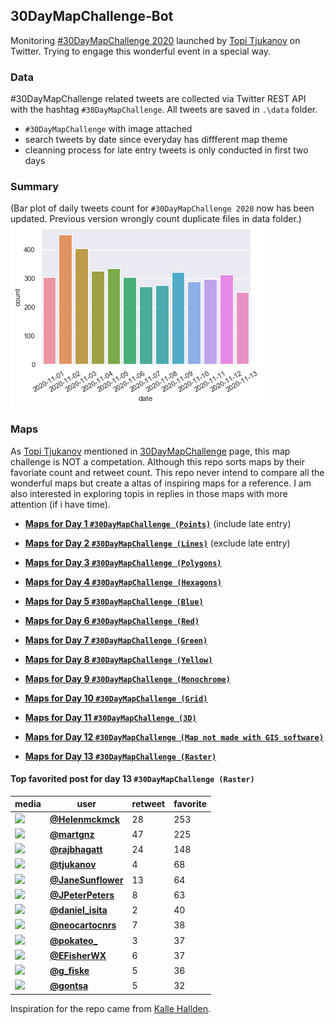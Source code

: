 ## 30DayMapChallenge-Bot
Monitoring [#30DayMapChallenge 2020](https://github.com/tjukanovt/30DayMapChallenge) launched by [Topi Tjukanov](https://twitter.com/tjukanov) on Twitter. Trying to engage this wonderful event in a special way. 

### Data
#30DayMapChallenge related tweets are collected via Twitter REST API with the hashtag `#30DayMapChallenge`. All tweets are saved in `.\data` folder.
-  `#30DayMapChallenge` with image attached
- search tweets by date since everyday has diffferent map theme
- cleanning process for late entry tweets is only conducted in first two days

### Summary
(Bar plot of daily tweets count for `#30DayMapChallenge 2020` now has been updated. Previous version wrongly count duplicate files in data folder.)
![images](./graphs/maps_count.png)

### Maps

As [Topi Tjukanov](https://twitter.com/tjukanov) mentioned in [30DayMapChallenge](https://github.com/tjukanovt/30DayMapChallenge) page, this map challenge is NOT a competation. Although this repo sorts maps by their favoriate count and retweet count. This repo never intend to compare all the wonderful maps but create a altas of inspiring maps for a reference. I am also interested in exploring topis in replies in those maps with more attention (if i have time).

- **[Maps for Day 1 `#30DayMapChallenge (Points)`](day1.md)** (include late entry)

- **[Maps for Day 2 `#30DayMapChallenge (Lines)`](day2.md)** (exclude late entry)

- **[Maps for Day 3 `#30DayMapChallenge (Polygons)`](day3.md)**

- **[Maps for Day 4 `#30DayMapChallenge (Hexagons)`](day4.md)**

- **[Maps for Day 5 `#30DayMapChallenge (Blue)`](day05_Blue.md)**

- **[Maps for Day 6 `#30DayMapChallenge (Red)`](day06_Red.md)**

- **[Maps for Day 7 `#30DayMapChallenge (Green)`](day07_Green.md)**

- **[Maps for Day 8 `#30DayMapChallenge (Yellow)`](day08_Yellow.md)**

- **[Maps for Day 9 `#30DayMapChallenge (Monochrome)`](day09_Monochrome.md)**

- **[Maps for Day 10 `#30DayMapChallenge (Grid)`](day10_Grid.md)**

- **[Maps for Day 11 `#30DayMapChallenge (3D)`](day11_3D.md)**

- **[Maps for Day 12 `#30DayMapChallenge (Map not made with GIS software)`](day12_Map%20not%20made%20with%20GIS%20software.md)**

- **[Maps for Day 13 `#30DayMapChallenge (Raster)`](day13_Raster.md)**


#### Top favorited post for day 13 `#30DayMapChallenge (Raster)`
| media                                                           | user                                           |   retweet |   favorite |
|-----------------------------------------------------------------|------------------------------------------------|-----------|------------|
| ![](http://pbs.twimg.com/media/EmtkCU-XIAU7wHd.jpg)             | **[@Helenmckmck](https://t.co/X4SzSipFnn)**    |        28 |        253 |
| ![](http://pbs.twimg.com/media/EmtVywHW8AA75wr.jpg)             | **[@martgnz](https://t.co/4Sph9egEfg)**        |        47 |        225 |
| ![](http://pbs.twimg.com/media/EmtY1IUUUAAeA50.jpg)             | **[@rajbhagatt](https://t.co/4GItIXM19M)**     |        24 |        148 |
| ![](http://pbs.twimg.com/media/Ems_BB6XIAAl9av.jpg)             | **[@tjukanov](https://t.co/gsrAi6Tlbb)**       |         4 |         68 |
| ![](http://pbs.twimg.com/media/EmscSmAWMAAVvg7.jpg)             | **[@JaneSunflower](https://t.co/7lad0b5zIi)**  |        13 |         64 |
| ![](http://pbs.twimg.com/media/EmtXWAPVgAA__iR.jpg)             | **[@JPeterPeters](https://t.co/IbGgXcvlKd)**   |         8 |         63 |
| ![](http://pbs.twimg.com/media/EmsXdsxXcAInNmj.jpg)             | **[@daniel_isita](https://t.co/CpHaaoCZr8)**   |         2 |         40 |
| ![](http://pbs.twimg.com/media/EmsDzfFXUAAgw-J.jpg)             | **[@neocartocnrs](https://t.co/syYUTunN4Y)**   |         7 |         38 |
| ![](http://pbs.twimg.com/media/EmuFBqkXMAAk9I_.jpg)             | **[@pokateo_](https://t.co/bhkCPF5piz)**       |         3 |         37 |
| ![](http://pbs.twimg.com/tweet_video_thumb/EmultfLXcAE7a_E.jpg) | **[@EFisherWX](https://t.co/8YwQWlx8yL)**      |         6 |         37 |
| ![](http://pbs.twimg.com/media/Emt5VBmW8AIeii6.jpg)             | **[@g_fiske](https://t.co/2smvV1FfaY)**        |         5 |         36 |
| ![](http://pbs.twimg.com/media/EmuYeagW8AAbKfI.jpg)             | **[@gontsa](https://t.co/DosI3yRezh)**         |         5 |         32 |
 



Inspiration for the repo came from [Kalle Hallden](https://www.youtube.com/channel/UCWr0mx597DnSGLFk1WfvSkQ).